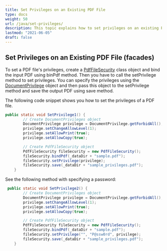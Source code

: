 ```yaml
---
title: Set Privileges on an Existing PDF File
type: docs
weight: 50
url: /java/set-privileges/
description: This topic explains how to set privileges on an existing PDF file using PdfFileSecurity Class.
lastmod: "2021-06-05"
draft: false
---
```


## Set Privileges on an Existing PDF File (facades)

To set a PDF file's privileges, create a [PdfFileSecurity](https://apireference.aspose.com/java/pdf/com.aspose.pdf.facades/PdfFileSecurity) class object and bind the input PDF using binPdf method. Then you have to call the setPrivilege method to set privileges. You can specify the privileges using the [DocumentPrivilege](https://apireference.aspose.com/java/pdf/com.aspose.pdf.facades/DocumentPrivilege) object and then pass this object to the setPrivilege method and save the output PDF using save method.

The following code snippet shows you how to set the privileges of a PDF file.

```java
public static void SetPrivilege1() {
        // Create DocumentPrivileges object
        DocumentPrivilege privilege = DocumentPrivilege.getForbidAll();
        privilege.setChangeAllowLevel(1);
        privilege.setAllowPrint(true);
        privilege.setAllowCopy(true);

        // Create PdfFileSecurity object
        PdfFileSecurity fileSecurity = new PdfFileSecurity();
        fileSecurity.bindPdf(_dataDir + "sample.pdf");
        fileSecurity.setPrivilege(privilege);
        fileSecurity.save(_dataDir + "sample_privileges.pdf");
    }
```

See the following method with specifying a password:

```java
 public static void SetPrivilege2() {
        // Create DocumentPrivileges object
        DocumentPrivilege privilege = DocumentPrivilege.getForbidAll();
        privilege.setChangeAllowLevel(1);
        privilege.setAllowPrint(true);
        privilege.setAllowCopy(true);

        // Create PdfFileSecurity object
        PdfFileSecurity fileSecurity = new PdfFileSecurity();
        fileSecurity.bindPdf(_dataDir + "sample.pdf");
        fileSecurity.setPrivilege("", "P@ssw0rd", privilege);
        fileSecurity.save(_dataDir + "sample_privileges.pdf");
    }
```